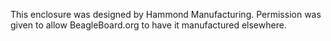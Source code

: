 This enclosure was designed by Hammond Manufacturing. Permission was given to allow BeagleBoard.org to have it manufactured elsewhere.
